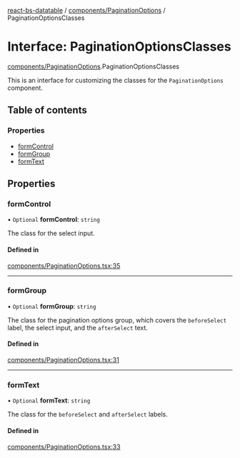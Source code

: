 [react-bs-datatable](../README.md) / [components/PaginationOptions](../modules/components_PaginationOptions.md) / PaginationOptionsClasses

# Interface: PaginationOptionsClasses

[components/PaginationOptions](../modules/components_PaginationOptions.md).PaginationOptionsClasses

This is an interface for customizing the classes for
the `PaginationOptions` component.

## Table of contents

### Properties

- [formControl](components_PaginationOptions.PaginationOptionsClasses.md#formcontrol)
- [formGroup](components_PaginationOptions.PaginationOptionsClasses.md#formgroup)
- [formText](components_PaginationOptions.PaginationOptionsClasses.md#formtext)

## Properties

### formControl

• `Optional` **formControl**: `string`

The class for the select input.

#### Defined in

[components/PaginationOptions.tsx:35](https://github.com/imballinst/react-bs-datatable/blob/43c9b27/src/components/PaginationOptions.tsx#L35)

___

### formGroup

• `Optional` **formGroup**: `string`

The class for the pagination options group, which covers
the `beforeSelect` label, the select input, and the `afterSelect` text.

#### Defined in

[components/PaginationOptions.tsx:31](https://github.com/imballinst/react-bs-datatable/blob/43c9b27/src/components/PaginationOptions.tsx#L31)

___

### formText

• `Optional` **formText**: `string`

The class for the `beforeSelect` and `afterSelect` labels.

#### Defined in

[components/PaginationOptions.tsx:33](https://github.com/imballinst/react-bs-datatable/blob/43c9b27/src/components/PaginationOptions.tsx#L33)
